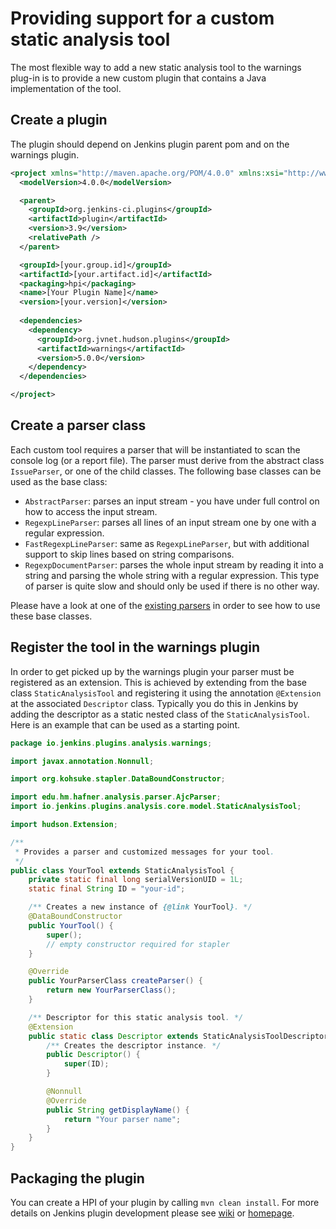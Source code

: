 # Providing support for a custom static analysis tool
 
The most flexible way to add a new static analysis tool to the warnings plug-in is to provide a new custom plugin that 
contains a Java implementation of the tool. 

## Create a plugin

The plugin should depend on Jenkins plugin parent pom and on the warnings plugin.

```xml
<project xmlns="http://maven.apache.org/POM/4.0.0" xmlns:xsi="http://www.w3.org/2001/XMLSchema-instance" xsi:schemaLocation="http://maven.apache.org/POM/4.0.0 http://maven.apache.org/maven-v4_0_0.xsd">
  <modelVersion>4.0.0</modelVersion>

  <parent>
    <groupId>org.jenkins-ci.plugins</groupId>
    <artifactId>plugin</artifactId>
    <version>3.9</version>
    <relativePath />
  </parent>

  <groupId>[your.group.id]</groupId>
  <artifactId>[your.artifact.id]</artifactId>
  <packaging>hpi</packaging>
  <name>[Your Plugin Name]</name>
  <version>[your.version]</version>
   
  <dependencies>
    <dependency>
      <groupId>org.jvnet.hudson.plugins</groupId>
      <artifactId>warnings</artifactId>
      <version>5.0.0</version>
    </dependency>
  </dependencies>

</project>
```

## Create a parser class

Each custom tool requires a parser that will be instantiated to scan the console log (or a report file). The parser 
must derive from the abstract class `IssueParser`, or one of the child classes. 
The following base classes can be used as the base class:

- `AbstractParser`: parses an input stream - you have under full control on how to access the input stream.
- `RegexpLineParser`: parses all lines of an input stream one by one with a regular expression.
- `FastRegexpLineParser`: same as `RegexpLineParser`, but with additional support to skip lines based on string comparisons.
- `RegexpDocumentParser`: parses the whole input stream by reading it into a string and parsing the whole string 
with a regular expression. This type of parser is quite slow and should only be used if there is no other way.
  
Please have a look at one of the 
[existing parsers](https://github.com/jenkinsci/analysis-model/tree/master/src/main/java/edu/hm/hafner/analysis/parser)
in order to see how to use these base classes.

## Register the tool in the warnings plugin

In order to get picked up by the warnings plugin your parser must be registered as an extension.
This is achieved by extending from the base class `StaticAnalysisTool` and registering it using the annotation 
`@Extension` at the associated `Descriptor` class. Typically you do this in Jenkins by adding the descriptor as a
static nested class of the `StaticAnalysisTool`. Here is an example that can be used as a starting point. 

```java
package io.jenkins.plugins.analysis.warnings;

import javax.annotation.Nonnull;

import org.kohsuke.stapler.DataBoundConstructor;

import edu.hm.hafner.analysis.parser.AjcParser;
import io.jenkins.plugins.analysis.core.model.StaticAnalysisTool;

import hudson.Extension;

/**
 * Provides a parser and customized messages for your tool.
 */
public class YourTool extends StaticAnalysisTool {
    private static final long serialVersionUID = 1L;
    static final String ID = "your-id";

    /** Creates a new instance of {@link YourTool}. */
    @DataBoundConstructor
    public YourTool() {
        super();
        // empty constructor required for stapler
    }

    @Override
    public YourParserClass createParser() {
        return new YourParserClass();
    }

    /** Descriptor for this static analysis tool. */
    @Extension
    public static class Descriptor extends StaticAnalysisToolDescriptor {
        /** Creates the descriptor instance. */
        public Descriptor() {
            super(ID);
        }

        @Nonnull
        @Override
        public String getDisplayName() {
            return "Your parser name";
        }
    }
}
``` 

## Packaging the plugin

You can create a HPI of your plugin by calling `mvn clean install`. For more details on Jenkins plugin development
please see [wiki](https://wiki.jenkins.io/display/JENKINS/Extend+Jenkins) or [homepage](https://jenkins.io/doc/developer/).  
